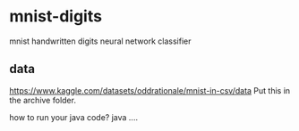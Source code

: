 # mnist-digits
mnist handwritten digits neural network classifier
## data
https://www.kaggle.com/datasets/oddrationale/mnist-in-csv/data
Put this in the archive folder.

how to run your java code? 
java ....
